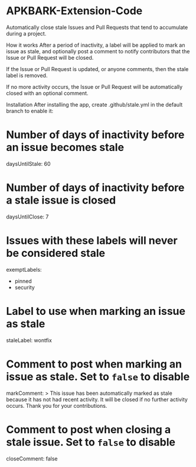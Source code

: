# APKBARK-Extension-Code

Automatically close stale Issues and Pull Requests that tend to accumulate during a project.

How it works
After a period of inactivity, a label will be applied to mark an issue as stale, and optionally post a comment to notify contributors that the Issue or Pull Request will be closed.

If the Issue or Pull Request is updated, or anyone comments, then the stale label is removed.

If no more activity occurs, the Issue or Pull Request will be automatically closed with an optional comment.

Installation
After installing the app, create .github/stale.yml in the default branch to enable it:

# Number of days of inactivity before an issue becomes stale
daysUntilStale: 60
# Number of days of inactivity before a stale issue is closed
daysUntilClose: 7
# Issues with these labels will never be considered stale
exemptLabels:
  - pinned
  - security
# Label to use when marking an issue as stale
staleLabel: wontfix
# Comment to post when marking an issue as stale. Set to `false` to disable
markComment: >
  This issue has been automatically marked as stale because it has not had
  recent activity. It will be closed if no further activity occurs. Thank you
  for your contributions.
# Comment to post when closing a stale issue. Set to `false` to disable
closeComment: false
